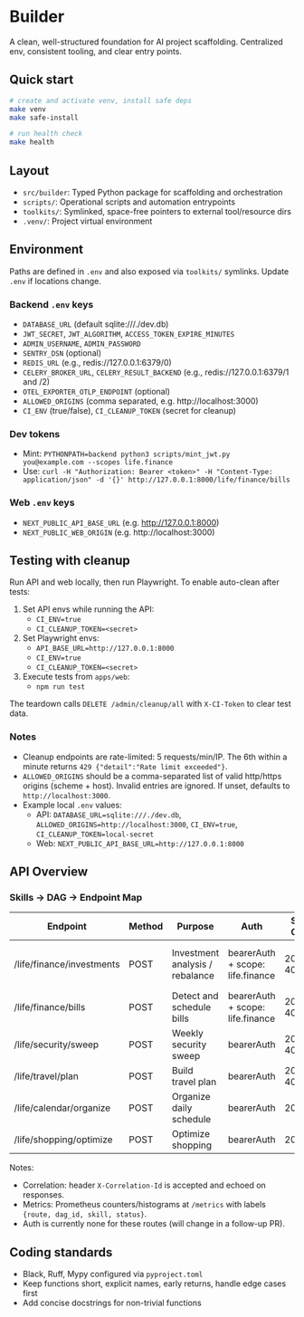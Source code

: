 # Builder

A clean, well-structured foundation for AI project scaffolding. Centralized env, consistent tooling, and clear entry points.

## Quick start

```bash
# create and activate venv, install safe deps
make venv
make safe-install

# run health check
make health
```

## Layout

- `src/builder`: Typed Python package for scaffolding and orchestration
- `scripts/`: Operational scripts and automation entrypoints
- `toolkits/`: Symlinked, space-free pointers to external tool/resource dirs
- `.venv/`: Project virtual environment

## Environment

Paths are defined in `.env` and also exposed via `toolkits/` symlinks. Update `.env` if locations change.

### Backend `.env` keys

- `DATABASE_URL` (default sqlite:///./dev.db)
- `JWT_SECRET`, `JWT_ALGORITHM`, `ACCESS_TOKEN_EXPIRE_MINUTES`
- `ADMIN_USERNAME`, `ADMIN_PASSWORD`
- `SENTRY_DSN` (optional)
- `REDIS_URL` (e.g., redis://127.0.0.1:6379/0)
- `CELERY_BROKER_URL`, `CELERY_RESULT_BACKEND` (e.g., redis://127.0.0.1:6379/1 and /2)
- `OTEL_EXPORTER_OTLP_ENDPOINT` (optional)
- `ALLOWED_ORIGINS` (comma separated, e.g. http://localhost:3000)
- `CI_ENV` (true/false), `CI_CLEANUP_TOKEN` (secret for cleanup)

### Dev tokens

- Mint: `PYTHONPATH=backend python3 scripts/mint_jwt.py you@example.com --scopes life.finance`
- Use: `curl -H "Authorization: Bearer <token>" -H "Content-Type: application/json" -d '{}' http://127.0.0.1:8000/life/finance/bills`

### Web `.env` keys

- `NEXT_PUBLIC_API_BASE_URL` (e.g. http://127.0.0.1:8000)
- `NEXT_PUBLIC_WEB_ORIGIN` (e.g. http://localhost:3000)

## Testing with cleanup

Run API and web locally, then run Playwright. To enable auto-clean after tests:

1. Set API envs while running the API:
   - `CI_ENV=true`
   - `CI_CLEANUP_TOKEN=<secret>`
2. Set Playwright envs:
   - `API_BASE_URL=http://127.0.0.1:8000`
   - `CI_ENV=true`
   - `CI_CLEANUP_TOKEN=<secret>`
3. Execute tests from `apps/web`:
   - `npm run test`

The teardown calls `DELETE /admin/cleanup/all` with `X-CI-Token` to clear test data.

### Notes

- Cleanup endpoints are rate-limited: 5 requests/min/IP. The 6th within a minute returns `429 {"detail":"Rate limit exceeded"}`.
- `ALLOWED_ORIGINS` should be a comma-separated list of valid http/https origins (scheme + host). Invalid entries are ignored. If unset, defaults to `http://localhost:3000`.
- Example local `.env` values:
  - API: `DATABASE_URL=sqlite:///./dev.db`, `ALLOWED_ORIGINS=http://localhost:3000`, `CI_ENV=true`, `CI_CLEANUP_TOKEN=local-secret`
  - Web: `NEXT_PUBLIC_API_BASE_URL=http://127.0.0.1:8000`


## API Overview

### Skills → DAG → Endpoint Map

| Endpoint | Method | Purpose | Auth | Status Codes | Request Example | Response Example |
|---|---|---|---|---|---|---|
| /life/finance/investments | POST | Investment analysis / rebalance | bearerAuth + scope: life.finance | 200/202, 400/422 | See OpenAPI examples (happy_path, validation_error) | EnqueuedResponse |
| /life/finance/bills | POST | Detect and schedule bills | bearerAuth + scope: life.finance | 200/202, 400/422 | OpenAPI | EnqueuedResponse |
| /life/security/sweep | POST | Weekly security sweep | bearerAuth | 200/202, 400/422 | OpenAPI | EnqueuedResponse |
| /life/travel/plan | POST | Build travel plan | bearerAuth | 200/202, 400/422 | OpenAPI | EnqueuedResponse |
| /life/calendar/organize | POST | Organize daily schedule | bearerAuth | 200/202 | OpenAPI | EnqueuedResponse |
| /life/shopping/optimize | POST | Optimize shopping | bearerAuth | 200/202 | OpenAPI | EnqueuedResponse |

Notes:
- Correlation: header `X-Correlation-Id` is accepted and echoed on responses.
- Metrics: Prometheus counters/histograms at `/metrics` with labels `{route, dag_id, skill, status}`.
- Auth is currently none for these routes (will change in a follow-up PR).


## Coding standards

- Black, Ruff, Mypy configured via `pyproject.toml`
- Keep functions short, explicit names, early returns, handle edge cases first
- Add concise docstrings for non-trivial functions
